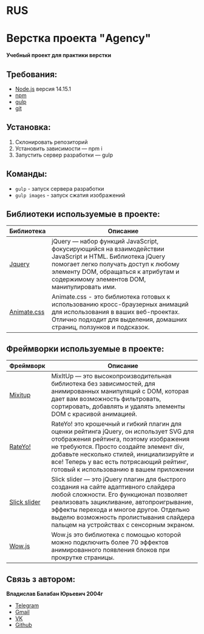 # RUS
# Верстка проекта "Agency"

**Учебный проект для практики верстки**

## Требования:
* [Node.js](https://nodejs.org/en/) версия 14.15.1 
* [npm](https://www.npmjs.com/) 
* [gulp](https://gulpjs.com/)
* [git](https://git-scm.com/)

## Установка:
1. Склонировать репозиторий
2. Установить зависимости — npm i
3. Запустить сервер разработки — gulp

## Команды:
* ```gulp``` - запуск сервера разработки
* ```gulp images``` - запуск сжатия изображений

 
## Библиотеки используемые в проекте: 
| Библиотека | Описание |
| ------ | ------ |
| [Jquery](https://jquery.com) | jQuery — набор функций JavaScript, фокусирующийся на взаимодействии JavaScript и HTML. Библиотека jQuery помогает легко получать доступ к любому элементу DOM, обращаться к атрибутам и содержимому элементов DOM, манипулировать ими.  |
| [Animate.css](https://animate.style) | Animate.css - это библиотека готовых к использованию кросс-браузерных анимаций для использования в ваших веб-проектах. Отлично подходит для выделения, домашних страниц, ползунков и подсказок. |


## Фреймворки используемые в проекте:
| Фреймворк | Описание |
| ------ | ------ |
| [Mixitup](https://www.kunkalabs.com/mixitup/) | MixItUp — это высокопроизводительная библиотека без зависимостей, для анимированных манипуляций с DOM, которая дает вам возможность фильтровать, сортировать, добавлять и удалять элементы DOM с красивой анимацией. |
| [RateYo!](https://rateyo.fundoocode.ninja) | RateYo! это крошечный и гибкий плагин для оценки рейтинга jQuery, он использует SVG для отображения рейтинга, поэтому изображения не требуются. Просто создайте элемент div, добавьте несколько стилей, инициализируйте и все! Теперь у вас есть потрясающий рейтинг, готовый к использованию в вашем приложении |
| [Slick slider](https://kenwheeler.github.io/slick/) | Slick slider — это jQuery плагин для быстрого создания на сайте адаптивного слайдера любой сложности. Его функционал позволяет реализовать зацикливание, автопроигрывание, эффекты перехода и многое другое. Отдельно выделю возможность пролистывания слайдера пальцем на устройствах с сенсорным экраном. |
| [Wow.js](https://wowjs.uk/) | Wow.js это библиотека с помощью которой можно подключить более 70 эффектов анимированного появления блоков при прокрутке страницы. |

## Связь з автором:
**Владислав Балабан Юрьевич 2004г**
  - [Telegram](https://t.me/vlad_balaban2021)
  - [Gmail](mailto:vlad.balaban2020@mail.com)
  - [VK](https://vk.com/id651052224)
  - [Github](https://github.com/IonShive)
  

